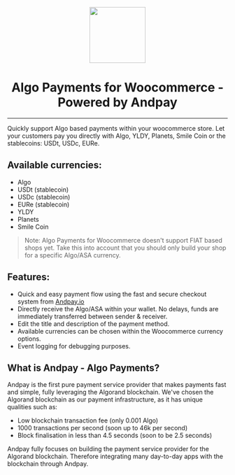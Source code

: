 <p align="center">
  <img src="https://andpay.io/images/andpay-logo.svg" width="128" height="128"/>
</p>
<h1 align="center">Algo Payments for Woocommerce - Powered by Andpay</h1>

---

Quickly support Algo based payments within your woocommerce store. Let your customers pay you directly with Algo, YLDY, Planets, Smile Coin or the stablecoins: USDt, USDc, EURe.

## Available currencies:

- Algo
- USDt (stablecoin)
- USDc (stablecoin)
- EURe (stablecoin)
- YLDY
- Planets
- Smile Coin

> Note: Algo Payments for Woocommerce doesn't support FIAT based shops yet. Take this into account that you should only build your shop for a specific Algo/ASA currency.

## Features:
- Quick and easy payment flow using the fast and secure checkout system from [Andpay.io](https://andpay.io/about/)
- Directly receive the Algo/ASA within your wallet. No delays, funds are immediately transferred between sender & receiver.
- Edit the title and description of the payment method.
- Available currencies can be chosen within the Woocommerce currency options.
- Event logging for debugging purposes.

## What is Andpay - Algo Payments?
Andpay is the first pure payment service provider that makes payments fast and simple, fully leveraging the Algorand blockchain. We've chosen the Algorand blockchain as our payment infrastructure, as it has unique qualities such as:

- Low blockchain transaction fee (only 0.001 Algo)
- 1000 transactions per second (soon up to 46k per second)
- Block finalisation in less than 4.5 seconds (soon to be 2.5 seconds)

Andpay fully focuses on building the payment service provider for the Algorand blockchain. Therefore integrating many day-to-day apps with the blockchain through Andpay.
